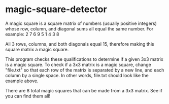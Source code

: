 # magic-square-detector

A magic square is a square matrix of numbers (usually positive integers) whose row, column, and diagonal sums all equal the same number.
For example:
2 7 6
9 5 1
4 3 8

All 3 rows, columns, and both diagonals equal 15, therefore making this square matrix a magic square.

This program checks these qualifications to determine if a given 3x3 matrix is a magic square.
To check if a 3x3 matrix is a magic square, change "file.txt" so that each row of the matrix is separated by a new line, and each column by a single space.
In other words, file.txt should look like the example above.

There are 8 total magic squares that can be made from a 3x3 matrix. See if you can find them all!
